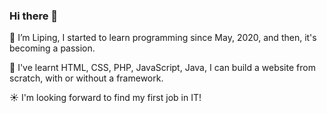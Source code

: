 ### Hi there 👋

 🔭 I’m Liping, I started to learn programming since May, 2020, and then, it's becoming a passion.

 🌱 I've learnt HTML, CSS, PHP, JavaScript, Java, I can build a website from scratch, with or without a framework.

 :sunny: I'm looking forward to find my first job in IT!


